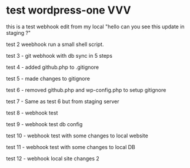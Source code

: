 # test wordpress-one VVV

this is a test webhook edit from my local "hello can you see this update in staging ?"

test 2 weebhook run a small shell script.

test 3 - git webhook with db sync in 5 steps

test 4 - added github.php to .gitignore

test 5 - made changes to gitignore

test 6 - removed github.php and wp-config.php to setup gitignore

test 7 - Same as test 6 but from staging server

test 8 - webhook test 

test 9 - webhook test db config

test 10 - webhook test with some changes to local website

test 11 - webhook test with some changes to local DB

test 12 - webhook local site changes 2
